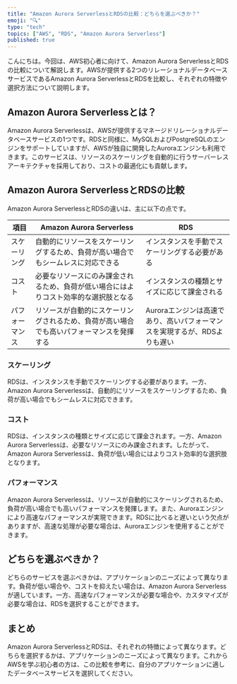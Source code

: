 ```yaml
---
title: "Amazon Aurora ServerlessとRDSの比較：どちらを選ぶべきか？"
emoji: "🔍"
type: "tech"
topics: ["AWS", "RDS", "Amazon Aurora Serverless"]
published: true
---
```


こんにちは。今回は、AWS初心者に向けて、Amazon Aurora ServerlessとRDSの比較について解説します。AWSが提供する2つのリレーショナルデータベースサービスであるAmazon Aurora ServerlessとRDSを比較し、それぞれの特徴や選択方法について説明します。

## Amazon Aurora Serverlessとは？

Amazon Aurora Serverlessは、AWSが提供するマネージドリレーショナルデータベースサービスの1つです。RDSと同様に、MySQLおよびPostgreSQLのエンジンをサポートしていますが、AWSが独自に開発したAuroraエンジンも利用できます。このサービスは、リソースのスケーリングを自動的に行うサーバーレスアーキテクチャを採用しており、コストの最適化にも貢献します。

## Amazon Aurora ServerlessとRDSの比較

Amazon Aurora ServerlessとRDSの違いは、主に以下の点です。

| 項目 | Amazon Aurora Serverless | RDS |
|------|------------------------|-----|
| スケーリング | 自動的にリソースをスケーリングするため、負荷が高い場合でもシームレスに対応できる | インスタンスを手動でスケーリングする必要がある |
| コスト | 必要なリソースにのみ課金されるため、負荷が低い場合にはよりコスト効率的な選択肢となる | インスタンスの種類とサイズに応じて課金される |
| パフォーマンス | リソースが自動的にスケーリングされるため、負荷が高い場合でも高いパフォーマンスを発揮する | Auroraエンジンは高速であり、高いパフォーマンスを実現するが、RDSよりも遅い |

### スケーリング

RDSは、インスタンスを手動でスケーリングする必要があります。一方、Amazon Aurora Serverlessは、自動的にリソースをスケーリングするため、負荷が高い場合でもシームレスに対応できます。

### コスト

RDSは、インスタンスの種類とサイズに応じて課金されます。一方、Amazon Aurora Serverlessは、必要なリソースにのみ課金されます。したがって、Amazon Aurora Serverlessは、負荷が低い場合にはよりコスト効率的な選択肢となります。

### パフォーマンス

Amazon Aurora Serverlessは、リソースが自動的にスケーリングされるため、負荷が高い場合でも高いパフォーマンスを発揮します。また、Auroraエンジンにより高速なパフォーマンスが実現できます。RDSに比べると遅いという欠点がありますが、高速な処理が必要な場合は、Auroraエンジンを使用することができます。

## どちらを選ぶべきか？

どちらのサービスを選ぶべきかは、アプリケーションのニーズによって異なります。負荷が低い場合や、コストを抑えたい場合は、Amazon Aurora Serverlessが適しています。一方、高速なパフォーマンスが必要な場合や、カスタマイズが必要な場合は、RDSを選択することができます。

## まとめ

Amazon Aurora ServerlessとRDSは、それぞれの特徴によって異なります。どちらを選択するかは、アプリケーションのニーズによって異なります。これからAWSを学ぶ初心者の方は、この比較を参考に、自分のアプリケーションに適したデータベースサービスを選択してください。
